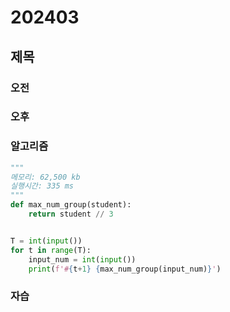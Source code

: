 # 202403
## 제목
### 오전
### 오후
### 알고리즘
``` python
"""
메모리: 62,500 kb
실행시간: 335 ms
"""
def max_num_group(student):
    return student // 3


T = int(input())
for t in range(T):
    input_num = int(input())
    print(f'#{t+1} {max_num_group(input_num)}')
```
### 자습
